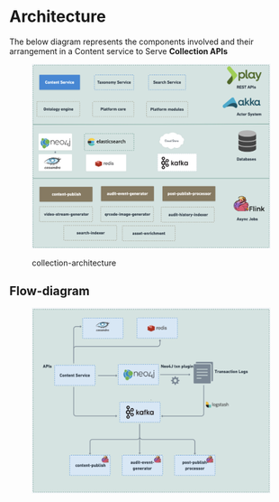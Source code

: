 # Architecture

The below diagram represents the components involved and their arrangement in a Content service to Serve **Collection APIs**

<figure><img src="../../../../.gitbook/assets/collection-architecture.png" alt=""><figcaption><p>collection-architecture</p></figcaption></figure>

## Flow-diagram

<figure><img src="../../../../.gitbook/assets/content-service-flow-diagram-for-collection.png" alt=""><figcaption></figcaption></figure>

